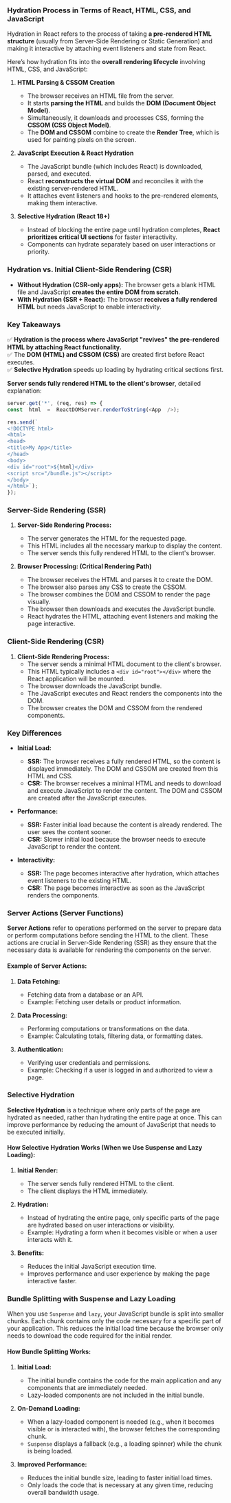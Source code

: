 ### **Hydration Process in Terms of React, HTML, CSS, and JavaScript**

Hydration in React refers to the process of taking **a pre-rendered HTML structure** (usually from Server-Side Rendering or Static Generation) and making it interactive by attaching event listeners and state from React.

Here’s how hydration fits into the **overall rendering lifecycle** involving HTML, CSS, and JavaScript:

1.  **HTML Parsing & CSSOM Creation**
    
    -   The browser receives an HTML file from the server.
    -   It starts **parsing the HTML** and builds the **DOM (Document Object Model)**.
    -   Simultaneously, it downloads and processes CSS, forming the **CSSOM (CSS Object Model)**.
    -   The **DOM and CSSOM** combine to create the **Render Tree**, which is used for painting pixels on the screen.
2.  **JavaScript Execution & React Hydration**
    
    -   The JavaScript bundle (which includes React) is downloaded, parsed, and executed.
    -   React **reconstructs the virtual DOM** and reconciles it with the existing server-rendered HTML.
    -   It attaches event listeners and hooks to the pre-rendered elements, making them interactive.
3.  **Selective Hydration (React 18+)**
    
    -   Instead of blocking the entire page until hydration completes, **React prioritizes critical UI sections** for faster interactivity.
    -   Components can hydrate separately based on user interactions or priority.

### **Hydration vs. Initial Client-Side Rendering (CSR)**

-   **Without Hydration (CSR-only apps):** The browser gets a blank HTML file and JavaScript **creates the entire DOM from scratch**.
-   **With Hydration (SSR + React):** The browser **receives a fully rendered HTML** but needs JavaScript to enable interactivity.

### **Key Takeaways**

✅ **Hydration is the process where JavaScript "revives" the pre-rendered HTML by attaching React functionality.**  
✅ The **DOM (HTML) and CSSOM (CSS)** are created first before React executes.  
✅ **Selective Hydration** speeds up loading by hydrating critical sections first.

**Server sends fully rendered HTML to the client's browser**, 
detailed explanation:

```javascript
server.get('*', (req, res) => {
const  html  =  ReactDOMServer.renderToString(<App  />);

res.send(`
<!DOCTYPE html>
<html>
<head>
<title>My App</title>
</head>
<body>
<div id="root">${html}</div>
<script src="/bundle.js"></script>
</body>
</html>`);
});
```

### Server-Side Rendering (SSR)

1.  **Server-Side Rendering Process:**
    
    -   The server generates the HTML for the requested page.
    -   This HTML includes all the necessary markup to display the content.
    -   The server sends this fully rendered HTML to the client's browser.
2.  **Browser Processing: (**Critical Rendering Path**)**
    
    -   The browser receives the HTML and parses it to create the DOM.
    -   The browser also parses any CSS to create the CSSOM.
    -   The browser combines the DOM and CSSOM to render the page visually.
    -   The browser then downloads and executes the JavaScript bundle.
    -   React hydrates the HTML, attaching event listeners and making the page interactive.

### Client-Side Rendering (CSR)

1.  **Client-Side Rendering Process:**
    -   The server sends a minimal HTML document to the client's browser.
    -   This HTML typically includes a  `<div id="root"></div>`  where the React application will be mounted.
    -   The browser downloads the JavaScript bundle.
    -   The JavaScript executes and React renders the components into the DOM.
    -   The browser creates the DOM and CSSOM from the rendered components.

### Key Differences

-   **Initial Load:**
    
    -   **SSR:**  The browser receives a fully rendered HTML, so the content is displayed immediately. The DOM and CSSOM are created from this HTML and CSS.
    -   **CSR:**  The browser receives a minimal HTML and needs to download and execute JavaScript to render the content. The DOM and CSSOM are created after the JavaScript executes.
-   **Performance:**
    
    -   **SSR:**  Faster initial load because the content is already rendered. The user sees the content sooner.
    -   **CSR:**  Slower initial load because the browser needs to execute JavaScript to render the content.
-   **Interactivity:**
    
    -   **SSR:**  The page becomes interactive after hydration, which attaches event listeners to the existing HTML.
    -   **CSR:**  The page becomes interactive as soon as the JavaScript renders the components.

### Server Actions (Server Functions)

**Server Actions**  refer to operations performed on the server to prepare data or perform computations before sending the HTML to the client. These actions are crucial in Server-Side Rendering (SSR) as they ensure that the necessary data is available for rendering the components on the server.

#### Example of Server Actions:

1.  **Data Fetching:**
    
    -   Fetching data from a database or an API.
    -   Example: Fetching user details or product information.
2.  **Data Processing:**
    
    -   Performing computations or transformations on the data.
    -   Example: Calculating totals, filtering data, or formatting dates.
3.  **Authentication:**
    
    -   Verifying user credentials and permissions.
    -   Example: Checking if a user is logged in and authorized to view a page.

### Selective Hydration

**Selective Hydration**  is a technique where only parts of the page are hydrated as needed, rather than hydrating the entire page at once. This can improve performance by reducing the amount of JavaScript that needs to be executed initially.

#### How Selective Hydration Works (When we Use Suspense and Lazy Loading):

1.  **Initial Render:**
    
    -   The server sends fully rendered HTML to the client.
    -   The client displays the HTML immediately.
2.  **Hydration:**
    
    -   Instead of hydrating the entire page, only specific parts of the page are hydrated based on user interactions or visibility.
    -   Example: Hydrating a form when it becomes visible or when a user interacts with it.
3.  **Benefits:**
    
    -   Reduces the initial JavaScript execution time.
    -   Improves performance and user experience by making the page interactive faster.

### Bundle Splitting with Suspense and Lazy Loading

When you use  `Suspense`  and  `lazy`, your JavaScript bundle is split into smaller chunks. Each chunk contains only the code necessary for a specific part of your application. This reduces the initial load time because the browser only needs to download the code required for the initial render.

#### How Bundle Splitting Works:

1.  **Initial Load:**
    
    -   The initial bundle contains the code for the main application and any components that are immediately needed.
    -   Lazy-loaded components are not included in the initial bundle.
2.  **On-Demand Loading:**
    
    -   When a lazy-loaded component is needed (e.g., when it becomes visible or is interacted with), the browser fetches the corresponding chunk.
    -   `Suspense`  displays a fallback (e.g., a loading spinner) while the chunk is being loaded.
3.  **Improved Performance:**
    
    -   Reduces the initial bundle size, leading to faster initial load times.
    -   Only loads the code that is necessary at any given time, reducing overall bandwidth usage.

